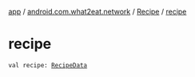[app](../../index.md) / [android.com.what2eat.network](../index.md) / [Recipe](index.md) / [recipe](./recipe.md)

# recipe

`val recipe: `[`RecipeData`](../-recipe-data/index.md)
